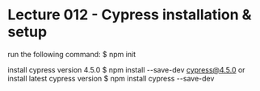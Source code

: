 Lecture 012 - Cypress installation & setup
==========================================
run the following command:
$ npm init

install cypress version 4.5.0
$ npm install --save-dev cypress@4.5.0
or
install latest cypress version
$ npm install cypress --save-dev
